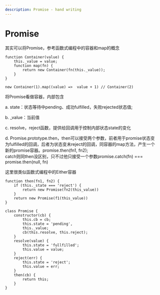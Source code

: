 ```yaml
---
description: Promise - hand writing
---
```


# Promise

其实可以将Promise，参考函数式编程中的容器和map的概念

```text
function Container(value) {
    this._value = value;
    function map(fn) {
        return new Container(fn(this._value));
    }
}

new Container(1).map((value) =>  value + 1) // Container(2)
```

将Promise看做容器，内部包含

a. state：状态等待中pending、成功fulfilled，失败rejected状态值;

b.  \_value：当前值

c. resolve，reject函数，提供给回调用于控制内部状态state的变化

d. Promise.prototype.then，then可以接受两个参数，前者用于promise状态变为fulfilled的回调，后者为状态变未reject的回调，同容器的map方法，产生一个新的promise容器。promise.then\(fn1, fn2\);  
catch则同then没区别，只不过他只接受一个参数promise.catch\(fn\) === promise.then\(null, fn\)  


这里很类似函数式编程中的Either容器

```text
function then(fn1, fn2) {
    if (this._state === 'reject') {
        return new Promise(fn2(this_value))
    } 
    return new Promise(f1(this_value))
}
```

```text
class Promise {
    constructor(cb) {
        this.cb = cb;
        this.state = 'pending',
        this._value;
        cb(this.resolve, this.reject);
    }
    resolve(value) {
        this.state = 'fullfilled';
        this.value = value;
    }
    reject(err) {
        this.state = 'reject';
        this.value = err;
    }
    then(cb) {
        return this;
    }
}
```

